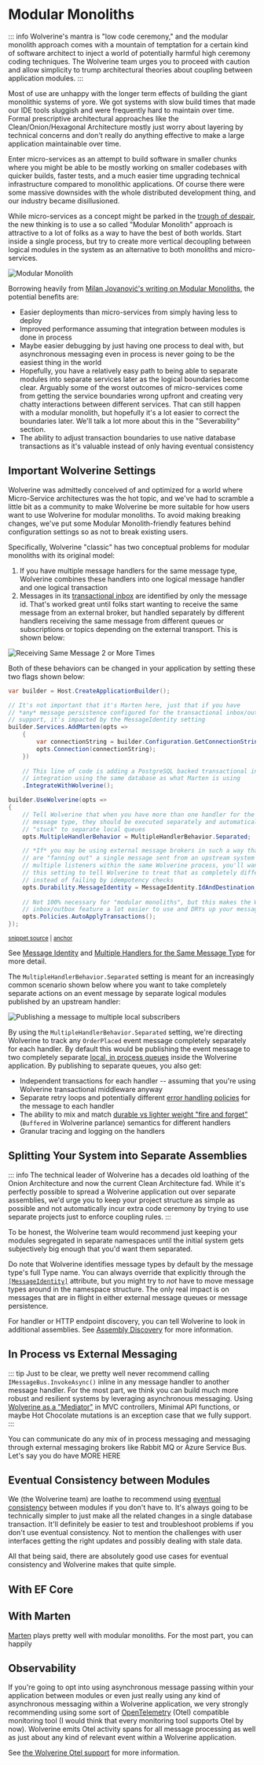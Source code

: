# Modular Monoliths

::: info
Wolverine's mantra is "low code ceremony," and the modular monolith approach comes with a mountain of temptation
for a certain kind of software architect to inject a world of potentially harmful high ceremony coding techniques.
The Wolverine team urges you to proceed with caution and allow simplicity to trump architectural theories about coupling between
application modules.
:::

Most of use are unhappy with the longer term effects of building the giant monolithic systems of yore. We got systems with slow
build times that made our IDE tools sluggish and were frequently hard to maintain over time. Formal prescriptive architectural
approaches like the Clean/Onion/Hexagonal Architecture mostly just worry about layering by technical concerns and don't really
do anything effective to make a large application maintainable over time. 

Enter micro-services as an attempt to build software in smaller chunks where you might be able to be mostly working on smaller
codebases with quicker builds, faster tests, and a much easier time upgrading technical infrastructure compared to monolithic applications. 
Of course there were some massive downsides with the whole distributed development thing, and our industry became disillusioned.

While micro-services as a concept might be parked in the [trough of despair](https://tidyfirst.substack.com/p/the-trough-of-despair),
the new thinking is to use a so called "Modular Monolith" approach is attractive to a lot of folks as a way to have the best of 
both worlds. Start inside a single process, but try to create more vertical decoupling between logical modules in the system
as an alternative to both monoliths and micro-services. 

![Modular Monolith](/modular-monolith.png)

Borrowing heavily from [Milan Jovanović's writing on Modular Monoliths](https://www.milanjovanovic.tech/blog/what-is-a-modular-monolith), the potential benefits are:

* Easier deployments than micro-services from simply having less to deploy
* Improved performance assuming that integration between modules is done in process
* Maybe easier debugging by just having one process to deal with, but asynchronous messaging even in process is never going to be the easiest thing in the world
* Hopefully, you have a relatively easy path to being able to separate modules into separate services later as the logical boundaries become clear. Arguably some of the worst
  outcomes of micro-services come from getting the service boundaries wrong upfront and creating very chatty interactions between different services. That can still
  happen with a modular monolith, but hopefully it's a lot easier to correct the boundaries later. We'll talk a lot more about this in the "Severability" section.
* The ability to adjust transaction boundaries to use native database transactions as it's valuable instead of only having eventual consistency



## Important Wolverine Settings 

Wolverine was admittedly conceived of and optimized for a world where Micro-Service architectures was the hot topic, and 
we've had to scramble a little bit as a community to make Wolverine be more suitable for how users want to use Wolverine
for modular monoliths. To avoid making breaking changes, we've put some Modular Monolith-friendly features behind configuration
settings so as not to break existing users.

Specifically, Wolverine "classic" has two conceptual problems for modular monoliths with its original model:

1. If you have multiple message handlers for the same message type, Wolverine combines these handlers into one logical
   message handler and one logical transaction
2. Messages in its [transactional inbox](/guide/durability/#using-the-inbox-for-incoming-messages) are identified by only the message id. That's worked great until folks start wanting to receive the same message from an external broker, but handled
   separately by different handlers receiving the same message from different queues or subscriptions or topics depending on the external transport. This is shown below:

![Receiving Same Message 2 or More Times](/receive-message-twice.png)

Both of these behaviors can be changed in your application by setting these two flags shown below:

<!-- snippet: sample_important_settings_for_modular_monoliths -->
<a id='snippet-sample_important_settings_for_modular_monoliths'></a>
```cs
var builder = Host.CreateApplicationBuilder();

// It's not important that it's Marten here, just that if you have
// *any* message persistence configured for the transactional inbox/outbox
// support, it's impacted by the MessageIdentity setting
builder.Services.AddMarten(opts =>
    {
        var connectionString = builder.Configuration.GetConnectionString("marten");
        opts.Connection(connectionString);
    })
    
    // This line of code is adding a PostgreSQL backed transactional inbox/outbox 
    // integration using the same database as what Marten is using
    .IntegrateWithWolverine();

builder.UseWolverine(opts =>
{
    // Tell Wolverine that when you have more than one handler for the same
    // message type, they should be executed separately and automatically
    // "stuck" to separate local queues
    opts.MultipleHandlerBehavior = MultipleHandlerBehavior.Separated;

    // *If* you may be using external message brokers in such a way that they
    // are "fanning out" a single message sent from an upstream system into
    // multiple listeners within the same Wolverine process, you'll want to make
    // this setting to tell Wolverine to treat that as completely different messages
    // instead of failing by idempotency checks
    opts.Durability.MessageIdentity = MessageIdentity.IdAndDestination;
    
    // Not 100% necessary for "modular monoliths", but this makes the Wolverine durable
    // inbox/outbox feature a lot easier to use and DRYs up your message handlers
    opts.Policies.AutoApplyTransactions();
});
```
<sup><a href='https://github.com/JasperFx/wolverine/blob/main/src/Persistence/PersistenceTests/Samples/DocumentationSamples.cs#L234-L271' title='Snippet source file'>snippet source</a> | <a href='#snippet-sample_important_settings_for_modular_monoliths' title='Start of snippet'>anchor</a></sup>
<!-- endSnippet -->

See [Message Identity](/guide/durability/#message-identity) and [Multiple Handlers for the Same Message Type](/guide/handlers/#multiple-handlers-for-the-same-message-type)
for more detail.

The `MultipleHandlerBehavior.Separated` setting is meant for an increasingly common scenario shown below where you want
to take completely separate actions on an event message by separate logical modules published by an upstream handler:

![Publishing a message to multiple local subscribers](/publish-event-to-multiple-handlers.png)

By using the `MultipleHandlerBehavior.Separated` setting, we're directing Wolverine to track any `OrderPlaced` event message
completely separately for each handler. By default this would be publishing the event message to two completely separate
[local, in process queues](/guide/messaging/transports/local) inside the Wolverine application. By publishing to separate queues, 
you also get:

* Independent transactions for each handler -- assuming that you're using Wolverine transactional middleware anyway
* Separate retry loops and potentially different [error handling policies](/guide/handlers/error-handling) for the message to each handler
* The ability to mix and match [durable vs lighter weight "fire and forget"](/guide/runtime.html#endpoint-types) (`Buffered` in Wolverine parlance) semantics for different handlers
* Granular tracing and logging on the handlers


## Splitting Your System into Separate Assemblies

::: info
The technical leader of Wolverine has a decades old loathing of the Onion Architecture and now the current Clean Architecture
fad. While it's perfectly possible to spread a Wolverine application out over separate assemblies, we'd urge you to 
keep your project structure as simple as possible and not automatically incur extra code ceremony by trying to use separate
projects just to enforce coupling rules.
:::

To be honest, the Wolverine team would recommend just keeping your modules segregated in separate namespaces until the initial
system gets subjectively big enough that you'd want them separated. 

Do note that Wolverine identifies message types by default by the message type's full Type name. You can always override
that explicitly through the [`[MessageIdentity]`](/guide/messages.html#message-type-name-or-alias) attribute, but you might
try to *not* have to move message types around in the namespace structure. The only real impact is on messages that are in flight
in either external message queues or message persistence. 

For handler or HTTP endpoint discovery, you can tell Wolverine to look in additional assemblies. See [Assembly Discovery](/guide/messages.html#message-type-name-or-alias)
for more information. 

## In Process vs External Messaging

::: tip
Just to be clear, we pretty well never recommend calling `IMessageBus.InvokeAsync()` inline in any message handler to another message handler. For the most part,
we think you can build much more robust and resilient systems by leveraging asynchronous messaging. Using [Wolverine as a "Mediator"](/tutorials/mediator) in MVC controllers, Minimal API functions,
or maybe Hot Chocolate mutations is an exception case that we fully support. 
:::

You can communicate  do any mix of in process messaging and messaging through external messaging brokers like Rabbit MQ or Azure Service Bus.
Let's say you do have MORE HERE

## Eventual Consistency between Modules

We (the Wolverine team) are loathe to recommend using [eventual consistency](https://en.wikipedia.org/wiki/Eventual_consistency) between modules if you don't have to. It's always
going to be technically simpler to just make all the related changes in a single database transaction. It'll definitely
be easier to test and troubleshoot problems if you don't use eventual consistency. Not to mention the challenges with 
user interfaces getting the right updates and possibly dealing with stale data.

All that being said, there are absolutely good use cases for eventual consistency and Wolverine makes that quite simple.


## With EF Core

## With Marten

[Marten](https://martendb.io) plays pretty well with modular monoliths. For the most part, you can happily 

## Observability

If you're going to opt into using asynchronous message passing within your application between modules or even just really
using any kind of asynchronous messaging within a Wolverine application, we very strongly recommending using some
sort of [OpenTelemetry](https://opentelemetry.io/) (Otel) compatible monitoring tool (I would think that every monitoring tool supports Otel by now).
Wolverine emits Otel activity spans for all message processing as well as just about any kind of relevant event within a
Wolverine application.

See [the Wolverine Otel support](/guide/logging.html#open-telemetry) for more information.
